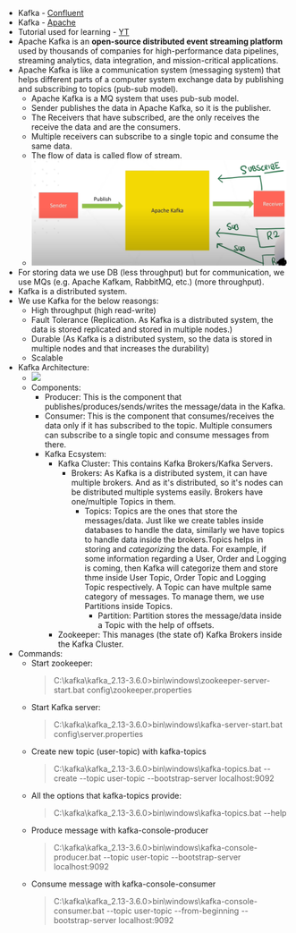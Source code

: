 - Kafka - [Confluent](https://developer.confluent.io/what-is-apache-kafka/)
- Kafka - [Apache](https://kafka.apache.org/)
- Tutorial used for learning - [YT](https://youtu.be/ei6fK9StzMM?si=BfAGDuTIQPRxDFu1)
- Apache Kafka is an <strong>open-source distributed event streaming platform</strong> used by thousands of companies for high-performance data pipelines, streaming analytics, data integration, and mission-critical applications.
- Apache Kafka is like a communication system (messaging system) that helps different parts of a computer system exchange data by publishing and subscribing to topics (pub-sub model).
  - Apache Kafka is a MQ system that uses pub-sub model.
  - Sender publishes the data in Apache Kafka, so it is the publisher.
  - The Receivers that have subscribed, are the only receives the receive the data and are the consumers.
  - Multiple receivers can subscribe to a single topic and consume the same data.
  - The flow of data is called flow of stream.
  - ![](imgs/kafka1.PNG)
- For storing data we use DB (less throughput) but for communication, we use MQs (e.g. Apache Kafkam, RabbitMQ, etc.) (more throughput).
- Kafka is a distributed system.
- We use Kafka for the below reasongs:
  - High throughput (high read-write)
  - Fault Tolerance (Replication. As Kafka is a distributed system, the data is stored replicated and stored in multiple nodes.)
  - Durable (As Kafka is a distributed system, so the data is stored in multiple nodes and that increases the durability)
  - Scalable
- Kafka Architecture:
  - ![](/imgs/kafka2.PNG)
  - Components:
    - Producer: This is the component that publishes/produces/sends/writes the message/data in the Kafka.
    - Consumer: This is the component that consumes/receives the data only if it has subscribed to the topic. Multiple consumers can subscribe to a single topic and consume messages from there.
    - Kafka Ecsystem: 
      - Kafka Cluster: This contains Kafka Brokers/Kafka Servers. 
        - Brokers: As Kafka is a distributed system, it can have multiple brokers. And as it's distributed, so it's nodes can be distributed multiple systems easily. Brokers have one/multiple Topics in them.
          - Topics: Topics are the ones that store the messages/data. Just like we create tables inside databases to handle the data, similarly we have topics to handle data inside the brokers.Topics helps in storing and <em>categorizing</em> the data. For example, if some information regarding a User, Order and Logging is coming, then Kafka will categorize them and store thme inside User Topic, Order Topic and Logging Topic respectively. A Topic can have multple same category of messages. To manage them, we use Partitions inside Topics.
            - Partition: Partition stores the message/data inside a Topic with the help of offsets.
      - Zookeeper: This manages (the state of) Kafka Brokers inside the Kafka Cluster.
- Commands:
  - Start zookeeper:
    >C:\kafka\kafka_2.13-3.6.0>bin\windows\zookeeper-server-start.bat config\zookeeper.properties
  - Start Kafka server:
    >C:\kafka\kafka_2.13-3.6.0>bin\windows\kafka-server-start.bat config\server.properties
  - Create new topic (user-topic) with kafka-topics
    >C:\kafka\kafka_2.13-3.6.0>bin\windows\kafka-topics.bat --create --topic user-topic --bootstrap-server localhost:9092
  - All the options that kafka-topics provide:
    >C:\kafka\kafka_2.13-3.6.0>bin\windows\kafka-topics.bat --help
  - Produce message with kafka-console-producer
    >C:\kafka\kafka_2.13-3.6.0>bin\windows\kafka-console-producer.bat --topic user-topic --bootstrap-server localhost:9092
  - Consume message with kafka-console-consumer
    >C:\kafka\kafka_2.13-3.6.0>bin\windows\kafka-console-consumer.bat --topic user-topic --from-beginning --bootstrap-server localhost:9092
